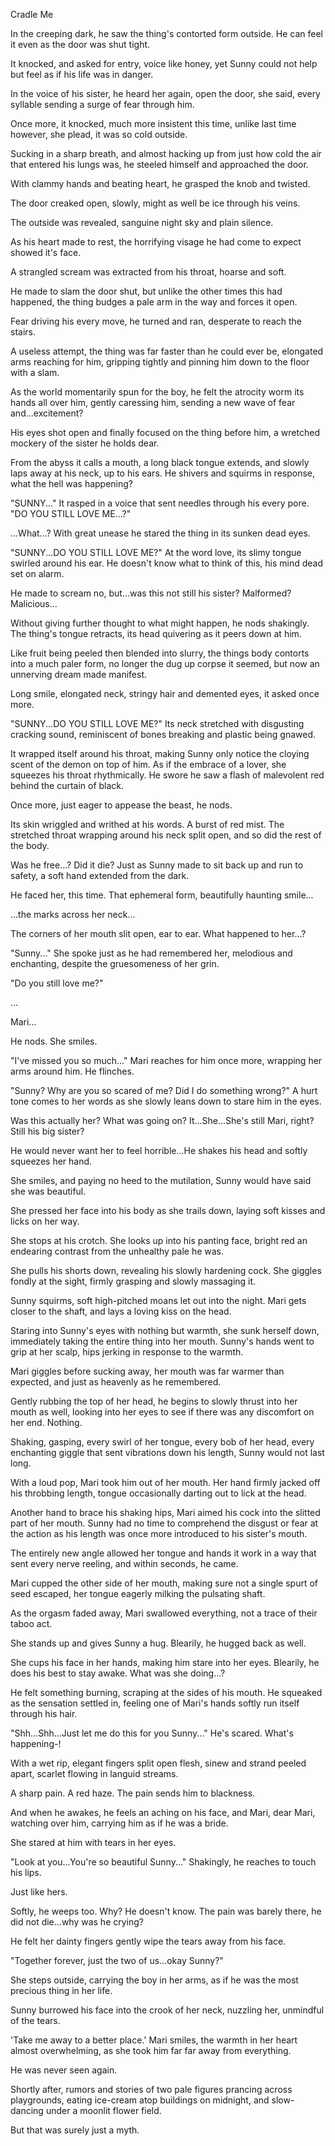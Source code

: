 Cradle Me

In the creeping dark, he saw the thing's contorted form outside. He can feel it even as the door was shut tight.

It knocked, and asked for entry, voice like honey, yet Sunny could not help but feel as if his life was in danger.

In the voice of his sister, he heard her again, open the door, she said, every syllable sending a surge of fear through him.

Once more, it knocked, much more insistent this time, unlike last time however, she plead, it was so cold outside.

Sucking in a sharp breath, and almost hacking up from just how cold the air that entered his lungs was, he steeled himself and approached the door.

With clammy hands and beating heart, he grasped the knob and twisted.

The door creaked open, slowly, might as well be ice through his veins.

The outside was revealed, sanguine night sky and plain silence.

As his heart made to rest, the horrifying visage he had come to expect showed it's face.

A strangled scream was extracted from his throat, hoarse and soft.

He made to slam the door shut, but unlike the other times this had happened, the thing budges a pale arm in the way and forces it open.

Fear driving his every move, he turned and ran, desperate to reach the stairs.

A useless attempt, the thing was far faster than he could ever be, elongated arms reaching for him, gripping tightly and pinning him down to the floor with a slam.

As the world momentarily spun for the boy, he felt the atrocity worm its hands all over him, gently caressing him, sending a new wave of fear and...excitement?

His eyes shot open and finally focused on the thing before him, a wretched mockery of the sister he holds dear.

From the abyss it calls a mouth, a long black tongue extends, and slowly laps away at his neck, up to his ears. He shivers and squirms in response, what the hell was happening?

"SUNNY..." It rasped in a voice that sent needles through his every pore. "DO YOU STILL LOVE ME...?"

...What...? With great unease he stared the thing in its sunken dead eyes.

"SUNNY...DO YOU STILL LOVE ME?" At the word love, its slimy tongue swirled around his ear. He doesn't know what to think of this, his mind dead set on alarm.

He made to scream no, but...was this not still his sister? Malformed? Malicious...

Without giving further thought to what might happen, he nods shakingly. The thing's tongue retracts, its head quivering as it peers down at him.

Like fruit being peeled then blended into slurry, the things body contorts into a much paler form, no longer the dug up corpse it seemed, but now an unnerving dream made manifest.

Long smile, elongated neck, stringy hair and demented eyes, it asked once more.

"SUNNY...DO YOU STILL LOVE ME?" Its neck stretched with disgusting cracking sound, reminiscent of bones breaking and plastic being gnawed. 

It wrapped itself around his throat, making Sunny only notice the cloying scent of the demon on top of him. As if the embrace of a lover, she squeezes his throat rhythmically. He swore he saw a flash of malevolent red behind the curtain of black.

Once more, just eager to appease the beast, he nods.

Its skin wriggled and writhed at his words. A burst of red mist. The stretched throat wrapping around his neck split open, and so did the rest of the body.

Was he free...? Did it die? Just as Sunny made to sit back up and run to safety, a soft hand extended from the dark.

He faced her, this time. That ephemeral form, beautifully haunting smile...

...the marks across her neck...

The corners of her mouth slit open, ear to ear. What happened to her...?

"Sunny..." She spoke just as he had remembered her, melodious and enchanting, despite the gruesomeness of her grin.

"Do you still love me?"

...

Mari...

He nods. She smiles. 

"I've missed you so much..." Mari reaches for him once more, wrapping her arms around him. He flinches.

"Sunny? Why are you so scared of me? Did I do something wrong?" A hurt tone comes to her words as she slowly leans down to stare him in the eyes.

Was this actually her? What was going on? It...She...She's still Mari, right? Still his big sister?

He would never want her to feel horrible...He shakes his head and softly squeezes her hand.

She smiles, and paying no heed to the mutilation, Sunny would have said she was beautiful.

She pressed her face into his body as she trails down, laying soft kisses and licks on her way.

She stops at his crotch. She looks up into his panting face, bright red an endearing contrast from the unhealthy pale he was.

She pulls his shorts down, revealing his slowly hardening cock. She giggles fondly at the sight, firmly grasping and slowly massaging it.

Sunny squirms, soft high-pitched moans let out into the night. Mari gets closer to the shaft, and lays a loving kiss on the head.

Staring into Sunny's eyes with nothing but warmth, she sunk herself down, immediately taking the entire thing into her mouth. Sunny's hands went to grip at her scalp, hips jerking in response to the warmth.

Mari giggles before sucking away, her mouth was far warmer than expected, and just as heavenly as he remembered.

Gently rubbing the top of her head, he begins to slowly thrust into her mouth as well, looking into her eyes to see if there was any discomfort on her end. Nothing. 

Shaking, gasping, every swirl of her tongue, every bob of her head, every enchanting giggle that sent vibrations down his length, Sunny would not last long.

With a loud pop, Mari took him out of her mouth. Her hand firmly jacked off his throbbing length, tongue occasionally darting out to lick at the head.

Another hand to brace his shaking hips, Mari aimed his cock into the slitted part of her mouth. Sunny had no time to comprehend the disgust or fear at the action as his length was once more introduced to his sister's mouth.

The entirely new angle allowed her tongue and hands it work in a way that sent every nerve reeling, and within seconds, he came.

Mari cupped the other side of her mouth, making sure not a single spurt of seed escaped, her tongue eagerly milking the pulsating shaft.

As the orgasm faded away, Mari swallowed everything, not a trace of their taboo act. 

She stands up and gives Sunny a hug. Blearily, he hugged back as well.

She cups his face in her hands, making him stare into her eyes. Blearily, he does his best to stay awake. What was she doing...?

He felt something burning, scraping at the sides of his mouth. He squeaked as the sensation settled in, feeling one of Mari's hands softly run itself through his hair.

"Shh...Shh...Just let me do this for you Sunny..." He's scared. What's happening-!

With a wet rip, elegant fingers split open flesh, sinew and strand peeled apart, scarlet flowing in languid streams.

A sharp pain. A red haze. The pain sends him to blackness.

And when he awakes, he feels an aching on his face, and Mari, dear Mari, watching over him, carrying him as if he was a bride.

She stared at him with tears in her eyes.

"Look at you...You're so beautiful Sunny..." Shakingly, he reaches to touch his lips.

Just like hers.

Softly, he weeps too. Why? He doesn't know. The pain was barely there, he did not die...why was he crying?

He felt her dainty fingers gently wipe the tears away from his face.

"Together forever, just the two of us...okay Sunny?"

She steps outside, carrying the boy in her arms, as if he was the most precious thing in her life.

Sunny burrowed his face into the crook of her neck, nuzzling her, unmindful of the tears. 

'Take me away to a better place.' Mari smiles, the warmth in her heart almost overwhelming, as she took him far far away from everything.



He was never seen again. 

Shortly after, rumors and stories of two pale figures prancing across playgrounds, eating ice-cream atop buildings on midnight, and slow-dancing under a moonlit flower field.

But that was surely just a myth.
